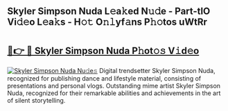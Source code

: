 ## Skyler Simpson Nuda L𝚎a𝚔ed N𝚞𝚍e - Part-tIO Vi𝚍𝚎o L𝚎a𝚔s - H𝚘𝚝 O𝚗𝚕yf𝚊ns P𝚑𝚘tos uWtRr

# <h2><a href="http://kf1zp4b.oniu.top/?m=Skyler+Simpson+Nuda">🔗👉 🔴 Skyler Simpson Nuda P𝚑ot𝚘𝚜 V𝚒d𝚎o</a></h2>

[![Skyler Simpson Nuda Nu𝚍e𝚜](https://i.imgur.com/0qMVB7G.gif)](http://kf1zp4b.oniu.top/?m=Skyler+Simpson+Nuda)
Digital trendsetter Skyler Simpson Nuda, recognized for publishing dance and lifestyle material, consisting of presentations and personal vlogs. Outstanding mime artist Skyler Simpson Nuda, recognized for their remarkable abilities and achievements in the art of silent storytelling.  

